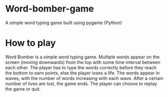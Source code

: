 # Word-bomber-game
A simple word typing game built using pygame (Python)

# How to play
Word Bomber is a simple word typing game. Multiple words appear on the screen (moving downwards) from the top with some time interval between each other.
The player has to type the words correctly before they reach the bottom to earn points, else the player loses a life. The words appear in waves, with
the number of words increasing with each wave. After a certain number of lives are lost, the game ends. The player can choose to replay the game or quit.
